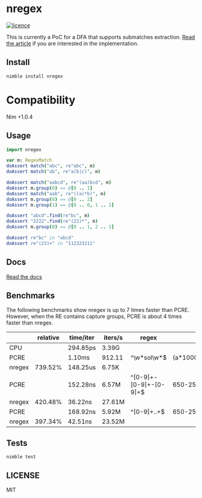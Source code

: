 # nregex

[![licence](https://img.shields.io/github/license/nitely/nim-regex.svg?style=flat-square)](https://raw.githubusercontent.com/nitely/nregex/master/LICENSE)

This is currently a PoC for a DFA that supports submatches extraction. [Read the article](https://nitely.github.io/2020/01/19/a-dfa-for-submatches-extraction.html) if you are interested in the implementation.

## Install

```
nimble install nregex
```

# Compatibility

Nim +1.0.4

## Usage

```nim
import nregex

var m: RegexMatch
doAssert match("abc", re"abc", m)
doAssert match("ab", re"a(b|c)", m)

doAssert match("aabcd", re"(aa)bcd", m)
doAssert m.group(0) == @[0 .. 1]
doAssert match("aab", re"((a)*b)", m)
doAssert m.group(0) == @[0 .. 2]
doAssert m.group(1) == @[0 .. 0, 1 .. 1]

doAssert "abcd".find(re"bc", m)
doAssert "2222".find(re"(22)*", m)
doAssert m.group(0) == @[0 .. 1, 2 .. 3]

doAssert re"bc" in "abcd"
doAssert re"(23)+" in "112323211"
```

## Docs

[Read the docs](https://nitely.github.io/nregex/)

## Benchmarks

The following benchmarks show nregex is up to 7 times faster than PCRE. However, when the RE contains capture groups, PCRE is about 4 times faster than nregex.

|  | relative | time/iter | iters/s | regex | text
| --- | --- | --- | --- | --- | ---
CPU | | 294.85ps | 3.39G
PCRE | | 1.10ms | 912.11 | ^\w\*sol\w\*$ | (a\*100000)sol(b\*100000)
nregex | 739.52% | 148.25us | 6.75K
PCRE | | 152.28ns | 6.57M | ^[0-9]+-[0-9]+-[0-9]+$ | 650-253-0001
nregex | 420.48% | 36.22ns | 27.61M
PCRE | | 168.92ns | 5.92M | ^[0-9]+..+$ | 650-253-0001
nregex | 397.34% | 42.51ns | 23.52M

## Tests

```
nimble test
```

## LICENSE

MIT
